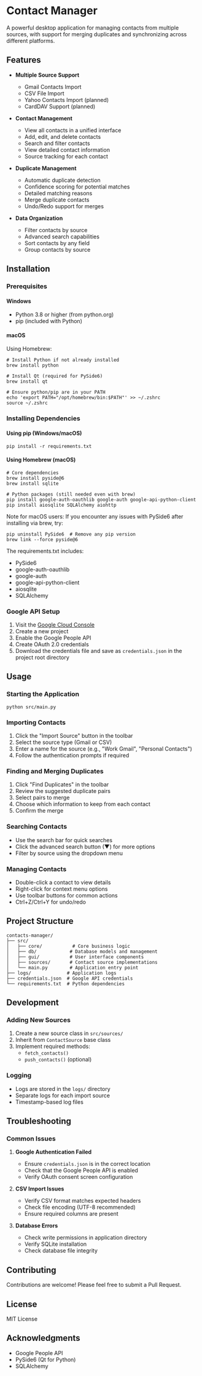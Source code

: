 # Contact Manager

A powerful desktop application for managing contacts from multiple sources, with support for merging duplicates and synchronizing across different platforms.

## Features

- **Multiple Source Support**
  - Gmail Contacts Import
  - CSV File Import
  - Yahoo Contacts Import (planned)
  - CardDAV Support (planned)

- **Contact Management**
  - View all contacts in a unified interface
  - Add, edit, and delete contacts
  - Search and filter contacts
  - View detailed contact information
  - Source tracking for each contact

- **Duplicate Management**
  - Automatic duplicate detection
  - Confidence scoring for potential matches
  - Detailed matching reasons
  - Merge duplicate contacts
  - Undo/Redo support for merges

- **Data Organization**
  - Filter contacts by source
  - Advanced search capabilities
  - Sort contacts by any field
  - Group contacts by source

## Installation

### Prerequisites

#### Windows
- Python 3.8 or higher (from python.org)
- pip (included with Python)

#### macOS
Using Homebrew:
```
# Install Python if not already installed
brew install python

# Install Qt (required for PySide6)
brew install qt

# Ensure python/pip are in your PATH
echo 'export PATH="/opt/homebrew/bin:$PATH"' >> ~/.zshrc
source ~/.zshrc
```

### Installing Dependencies

#### Using pip (Windows/macOS)
```
pip install -r requirements.txt
```

#### Using Homebrew (macOS)
```
# Core dependencies
brew install pyside@6
brew install sqlite

# Python packages (still needed even with brew)
pip install google-auth-oauthlib google-auth google-api-python-client
pip install aiosqlite SQLAlchemy aiohttp
```

Note for macOS users: If you encounter any issues with PySide6 after installing via brew, try:
```
pip uninstall PySide6  # Remove any pip version
brew link --force pyside@6
```

The requirements.txt includes:
- PySide6
- google-auth-oauthlib
- google-auth
- google-api-python-client
- aiosqlite
- SQLAlchemy

### Google API Setup

1. Visit the [Google Cloud Console](https://console.cloud.google.com/)
2. Create a new project
3. Enable the Google People API
4. Create OAuth 2.0 credentials
5. Download the credentials file and save as `credentials.json` in the project root directory

## Usage

### Starting the Application

```
python src/main.py
```

### Importing Contacts

1. Click the "Import Source" button in the toolbar
2. Select the source type (Gmail or CSV)
3. Enter a name for the source (e.g., "Work Gmail", "Personal Contacts")
4. Follow the authentication prompts if required

### Finding and Merging Duplicates

1. Click "Find Duplicates" in the toolbar
2. Review the suggested duplicate pairs
3. Select pairs to merge
4. Choose which information to keep from each contact
5. Confirm the merge

### Searching Contacts

- Use the search bar for quick searches
- Click the advanced search button (▼) for more options
- Filter by source using the dropdown menu

### Managing Contacts

- Double-click a contact to view details
- Right-click for context menu options
- Use toolbar buttons for common actions
- Ctrl+Z/Ctrl+Y for undo/redo

## Project Structure

```
contacts-manager/
├── src/
│   ├── core/           # Core business logic
│   ├── db/            # Database models and management
│   ├── gui/           # User interface components
│   ├── sources/       # Contact source implementations
│   └── main.py        # Application entry point
├── logs/             # Application logs
├── credentials.json  # Google API credentials
└── requirements.txt  # Python dependencies
```

## Development

### Adding New Sources

1. Create a new source class in `src/sources/`
2. Inherit from `ContactSource` base class
3. Implement required methods:
   - `fetch_contacts()`
   - `push_contacts()` (optional)

### Logging

- Logs are stored in the `logs/` directory
- Separate logs for each import source
- Timestamp-based log files

## Troubleshooting

### Common Issues

1. **Google Authentication Failed**
   - Ensure `credentials.json` is in the correct location
   - Check that the Google People API is enabled
   - Verify OAuth consent screen configuration

2. **CSV Import Issues**
   - Verify CSV format matches expected headers
   - Check file encoding (UTF-8 recommended)
   - Ensure required columns are present

3. **Database Errors**
   - Check write permissions in application directory
   - Verify SQLite installation
   - Check database file integrity

## Contributing

Contributions are welcome! Please feel free to submit a Pull Request.

## License

MIT License

## Acknowledgments

- Google People API
- PySide6 (Qt for Python)
- SQLAlchemy
